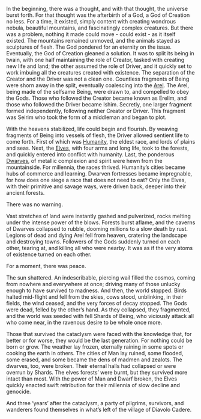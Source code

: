   In the beginning, there was a thought, and with that thought, the universe burst forth. For that thought was the afterbirth of a God, a God of Creation no less. For a time, it existed, simply content with creating wondrous nebula, beautiful mountains, and fascinatingly complex creatures. But there was a problem, nothing it made could move - could exist - as it itself existed. The mountains remained unmoved, and the animals stayed as sculptures of flesh. The God pondered for an eternity on the issue. Eventually, the God of Creation gleaned a solution. It was to split its being in twain, with one half maintaining the role of Creator, tasked with creating new life and land; the other assumed the role of Driver, and it quickly set to work imbuing all the creatures created with existence. The separation of the Creator and the Driver was not a clean one. Countless fragments of Being were shorn away in the split, eventually coalescing into the [Arel](Races/Celestials/Arel.md). The Arel, being made of the selfsame Being, were drawn to, and compelled to obey the Gods. Those who followed the Creator became known as Erelim, and those who followed the Driver became Ishim. Secretly, one larger fragment formed independently, following neither Creator or Driver. This fragment was Seirim who took the form of a middleman and began to plot.

  With the heavens stabilized, life could begin and flourish. By weaving fragments of Being into vessels of flesh, the Driver allowed sentient life to come forth. First of which was [Humanity](Races/Humans/Overview.md), the eldest race, and lords of plains and seas. Next, the [Elves](Races/Elves/Overview.md), with four arms and long life, took to the forests, and quickly entered into conflict with humanity. Last, the ponderous [Dwarves](Races/Dwarves/Overview.md), of metallic complexion and spirit were hewn from the mountainside. For millennia, the races thrived. Humanity’s cities became hubs of commerce and learning. Dwarven fortresses became impregnable, for how does one siege a race that does not need to eat? Only the Elves, with their primitive and savage ways, were driven back, deeper into their ancient forests.

There was no warning.

  Vast stretches of land were instantly gashed and pulverized, rocks melting under the intense power of the blows. Forests burst aflame, and the caverns of Dwarves collapsed to rubble, dooming millions to a slow death by rust. Legions of dead and dying Arel fell from heaven, cratering the landscape and destroying towns. Followers of the Gods suddenly turned on each other, tearing at, and killing all who were nearby. It was as if the very atoms of existence turned on each other.

For a moment, there was peace.

  The sun shattered. An indescribable, piercing wail filled the cosmos, coming from nowhere and everywhere at once; driving many of those unlucky enough to have survived to madness. And then, the world stopped. Birds halted mid-flight and fell from the skies, cows stood, unblinking, in their fields, the wind ceased, and the very forces of decay stopped. The Gods were dead, felled by the other’s hand. As they collapsed, they fragmented, and the world was seeded with fell Shards of Being, who viciously attack all who come near, in the ravenous desire to be whole once more.

  Those that survived the cataclysm were faced with the knowledge that, for better or for worse, they would be the last generation. For nothing could be born or grow. The weather lay frozen, eternally raining in some spots or cooking the earth in others. The cities of Man lay ruined, some flooded, some erased, and some became the dens of madmen and zealots. The dwarves, too, were broken. Their eternal halls had collapsed or were overrun by Shards. The elves forests’ were burnt, but they survived more intact than most. With the power of Man and Dwarf broken, the Elves quickly enacted swift retribution for their millennia of slow decline and genocide.

  And three ‘years’ after the cataclysm, a party of pilgrims, survivors, and wanderers found themselves in what’s left of the village of Diavolo Cadere.
